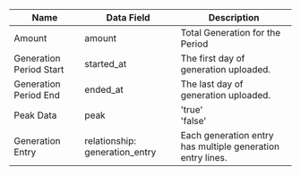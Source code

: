 | Name | Data Field | Description |
|-------------------------|-------------------------|------------------------------------------------------------------------------------------------------------------------------------------------------------------------|
| Amount | amount | Total Generation for the Period |
| Generation Period Start | started_at | The first day of generation uploaded. |
| Generation Period End | ended_at | The last day of generation uploaded. |
| Peak Data | peak |'true'<br>'false'|
| Generation Entry | relationship: generation_entry |Each generation entry has multiple generation entry lines.|
